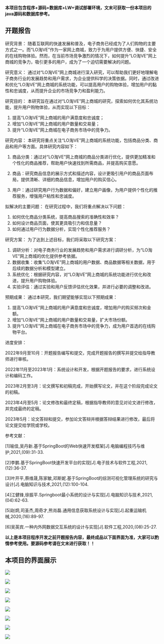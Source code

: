****本项目包含程序+源码+数据库+LW+调试部署环境，文末可获取一份本项目的java源码和数据库参考。****

## ******开题报告******

研究背景：
随着互联网的快速发展和普及，电子商务已经成为了人们购物的主要方式之一。而“LO淘VE”作为一家网上商城，致力于为用户提供方便、快捷、安全的在线购物体验。然而，在当前市场竞争激烈的情况下，如何提升“LO淘VE”网上商城的竞争力，吸引更多的用户，成为了一个迫切需要解决的问题。

研究意义：
通过对“LO淘VE”网上商城进行深入研究，可以帮助我们更好地理解电子商务行业的发展趋势和用户需求，为企业提供科学的决策依据。同时，通过改进和优化“LO淘VE”网上商城的系统功能，可以提高用户的购物体验，增加用户的黏性和忠诚度，从而提升企业的市场竞争力和盈利能力。

研究目的： 本研究旨在通过对“LO淘VE”网上商城的研究，探索如何优化其系统功能，提升用户购物体验，从而实现以下目标：

  1. 提高“LO淘VE”网上商城的用户满意度和忠诚度；
  2. 增加“LO淘VE”网上商城的用户数量和交易量；
  3. 提升“LO淘VE”网上商城在电子商务市场中的竞争力。

研究内容： 本研究将重点关注“LO淘VE”网上商城的系统功能，包括商品分类、商品和用户等方面。具体研究内容如下：

  1. 商品分类：通过对“LO淘VE”网上商城的商品分类进行优化，提供更加精准和个性化的商品推荐，帮助用户快速找到所需商品，并提高购买意愿。

  2. 商品：研究商品信息的展示方式和描述内容，设计更吸引用户的商品页面布局，提供清晰、详细的商品信息，增加用户的购买信心。

  3. 用户：通过研究用户行为数据和偏好，建立用户画像，为用户提供个性化的推荐服务，增强用户粘性和忠诚度。

拟解决的主要问题： 在研究过程中，我们将重点解决以下问题：

  1. 如何优化商品分类系统，提高商品搜索的准确性和效率？
  2. 如何设计商品页面，使其更具吸引力和信息量？
  3. 如何通过用户行为数据分析，实现个性化推荐服务？

研究方案： 为了达到上述目标，我们将采取以下研究方案：

  1. 调研分析：对电子商务行业的发展趋势和用户需求进行调研分析，为“LO淘VE”网上商城的优化提供参考依据。
  2. 数据收集：收集“LO淘VE”网上商城的用户数据、商品数据等相关数据，用于后续的数据分析和模型建立。
  3. 系统优化：根据研究内容，对“LO淘VE”网上商城的系统功能进行优化和改进，提升用户购物体验。
  4. 实验评估：通过实验和用户反馈评估优化效果，并进行必要的调整和改进。

预期成果： 通过本研究，我们期望能够实现以下预期成果：

  1. 提高“LO淘VE”网上商城的用户满意度和忠诚度，增加用户的购买频次和金额。
  2. 增加“LO淘VE”网上商城的用户数量和交易量，扩大市场份额。
  3. 提升“LO淘VE”网上商城在电子商务市场中的竞争力，成为用户首选的在线购物平台。

进度安排：

2022年9月至10月：开题报告编写和提交，完成开题报告的撰写并提交给指导教师进行审核。

2022年11月至2023年1月：系统设计和开发，根据开题报告的要求，进行系统设计和编码工作。

2023年2月至3月：论文撰写和初稿完成，开始撰写论文，并在这个阶段完成论文的初稿。

2023年4月至5月：论文修改和最终定稿，根据指导教师的意见对论文进行修改，并完成最终的定稿。

2023年5月：论文答辩和提交，参加论文答辩并根据答辩结果进行修改，最后将论文提交给学院或学校。

参考文献：

[1]喻佳,吴丹新.基于SpringBoot的Web快速开发框架[J].电脑编程技巧与维护,2021,(09):31-33.

[2]李鹏.基于SpringBoot快速开发平台的实现[J].电子技术与软件工程,2021,(12):36-37.

[3]叶开平,蔡维晟,陈家敏,邓斯妮.基于SpringBoot的综测可视化管理系统的研究与设计[J].电脑知识与技术,2021,(12):100-104.

[4]江健锋,徐振平.Springboot最小系统的设计与实现[J].电脑知识与技术,2021,(04):62-63.

[5]赵炯,司圣杰,周奇才,熊肖磊.通用信息获取系统设计与实现[J].起重运输机械,2020,(16):89-97.

[6]吴英宾.一种内外网数据交互系统的设计与实现[J].软件工程,2020,(08):25-27.

****以上是本项目程序开发之前开题报告内容，最终成品以下面界面为准，大家可以酌情参考使用。要源码参考请在文末进行获取！！****

## ******本项目的界面展示******

![](./res/34db193b7e0b47b79e95d91ffdfaac26.png)

![](./res/c3addd287f0045a7a7bdd13b81346641.png)

![](./res/7d4e6b2528e64b1480b6a14f38b39b4f.png)

![](./res/3f5bd4582f774850a0bc7bbadcbc22ec.png)

![](./res/bd243f1af3a240a590c66b2de27dde82.png)

![](./res/af5f2bb78cba4e08bd4266a9d3c17800.png)

![](./res/f77eb9e5cc1848ebbb8687b920f64a14.png)

![](./res/56f38ee965a644f48b457ea0f0e891e9.png)

